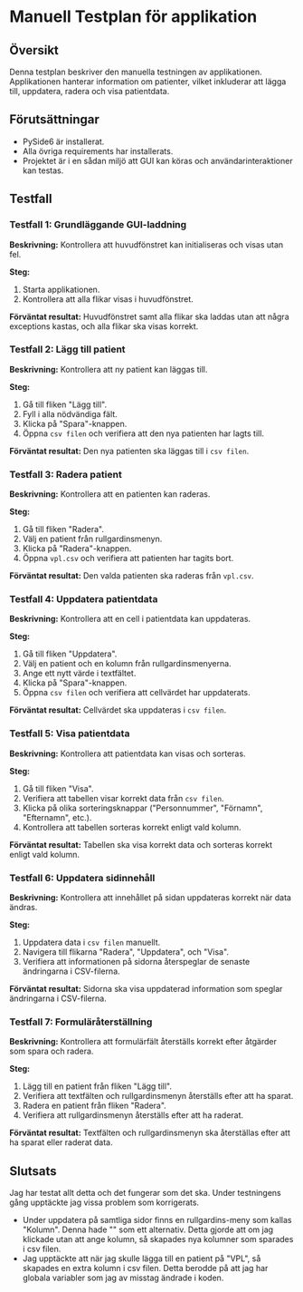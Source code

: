 # Manuell Testplan för applikation

## Översikt

Denna testplan beskriver den manuella testningen av applikationen. Applikationen hanterar information om patienter, vilket inkluderar att lägga till, uppdatera, radera och visa patientdata.

## Förutsättningar

- PySide6 är installerat.
- Alla övriga requirements har installerats.
- Projektet är i en sådan miljö att GUI kan köras och användarinteraktioner kan testas.

## Testfall

### Testfall 1: Grundläggande GUI-laddning

**Beskrivning:** Kontrollera att huvudfönstret kan initialiseras och visas utan fel.

**Steg:**
1. Starta applikationen.
2. Kontrollera att alla flikar visas i huvudfönstret.

**Förväntat resultat:** Huvudfönstret samt alla flikar ska laddas utan att några exceptions kastas, och alla flikar ska visas korrekt.

### Testfall 2: Lägg till patient

**Beskrivning:** Kontrollera att ny patient kan läggas till.

**Steg:**
1. Gå till fliken "Lägg till".
2. Fyll i alla nödvändiga fält.
3. Klicka på "Spara"-knappen.
4. Öppna `csv filen` och verifiera att den nya patienten har lagts till.

**Förväntat resultat:** Den nya patienten ska läggas till i `csv filen`.

### Testfall 3: Radera patient

**Beskrivning:** Kontrollera att en patienten kan raderas.

**Steg:**
1. Gå till fliken "Radera".
2. Välj en patient från rullgardinsmenyn.
3. Klicka på "Radera"-knappen.
4. Öppna `vpl.csv` och verifiera att patienten har tagits bort.

**Förväntat resultat:** Den valda patienten ska raderas från `vpl.csv`.

### Testfall 4: Uppdatera patientdata

**Beskrivning:** Kontrollera att en cell i patientdata kan uppdateras.

**Steg:**

1. Gå till fliken "Uppdatera".
2. Välj en patient och en kolumn från rullgardinsmenyerna.
3. Ange ett nytt värde i textfältet.
4. Klicka på "Spara"-knappen.
5. Öppna `csv filen` och verifiera att cellvärdet har uppdaterats.

**Förväntat resultat:** Cellvärdet ska uppdateras i `csv filen`.

### Testfall 5: Visa patientdata

**Beskrivning:** Kontrollera att patientdata kan visas och sorteras.

**Steg:**
1. Gå till fliken "Visa".
2. Verifiera att tabellen visar korrekt data från `csv filen`.
3. Klicka på olika sorteringsknappar ("Personnummer", "Förnamn", "Efternamn", etc.).
4. Kontrollera att tabellen sorteras korrekt enligt vald kolumn.

**Förväntat resultat:** Tabellen ska visa korrekt data och sorteras korrekt enligt vald kolumn.

### Testfall 6: Uppdatera sidinnehåll

**Beskrivning:** Kontrollera att innehållet på sidan uppdateras korrekt när data ändras.

**Steg:**
1. Uppdatera data i `csv filen` manuellt.
2. Navigera till flikarna "Radera", "Uppdatera", och "Visa".
3. Verifiera att informationen på sidorna återspeglar de senaste ändringarna i CSV-filerna.

**Förväntat resultat:** Sidorna ska visa uppdaterad information som speglar ändringarna i CSV-filerna.

### Testfall 7: Formuläråterställning

**Beskrivning:** Kontrollera att formulärfält återställs korrekt efter åtgärder som spara och radera.

**Steg:**
1. Lägg till en patient från fliken "Lägg till".
2. Verifiera att textfälten och rullgardinsmenyn återställs efter att ha sparat.
3. Radera en patient från fliken "Radera".
4. Verifiera att rullgardinsmenyn återställs efter att ha raderat.

**Förväntat resultat:** Textfälten och rullgardinsmenyn ska återställas efter att ha sparat eller raderat data.

## Slutsats

Jag har testat allt detta och det fungerar som det ska. Under testningens gång upptäckte jag vissa problem som korrigerats.

- Under uppdatera på samtliga sidor finns en rullgardins-meny som kallas "Kolumn". Denna hade "" som ett alternativ. Detta gjorde att om jag klickade utan att ange kolumn, så skapades nya kolumner som sparades i csv filen.
- Jag upptäckte att när jag skulle lägga till en patient på "VPL", så skapades en extra kolumn i csv filen. Detta berodde på att jag har globala variabler som jag av misstag ändrade i koden.